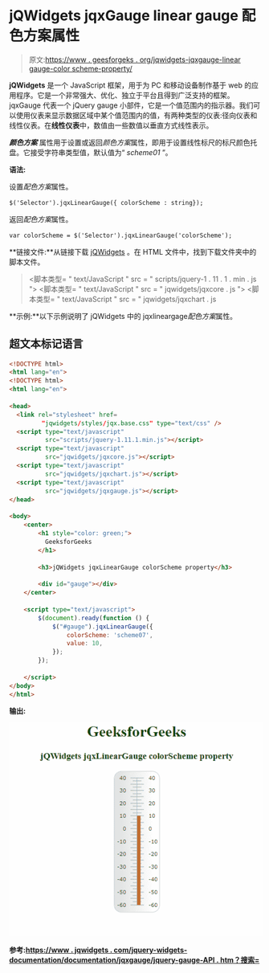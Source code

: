 # jQWidgets jqxGauge linear gauge 配色方案属性

> 原文:[https://www . geesforgeks . org/jqwidgets-jqxgauge-linear gauge-color scheme-property/](https://www.geeksforgeeks.org/jqwidgets-jqxgauge-lineargauge-colorscheme-property/)

**jQWidgets** 是一个 JavaScript 框架，用于为 PC 和移动设备制作基于 web 的应用程序。它是一个非常强大、优化、独立于平台且得到广泛支持的框架。jqxGauge 代表一个 jQuery gauge 小部件，它是一个值范围内的指示器。我们可以使用仪表来显示数据区域中某个值范围内的值，有两种类型的仪表:径向仪表和线性仪表。在**线性仪表**中，数值由一些数值以垂直方式线性表示。

***颜色方案*** 属性用于设置或返回*颜色方案*属性，即用于设置线性标尺的标尺颜色托盘。它接受字符串类型值，默认值为“ *scheme01* ”。

**语法:**

设置*配色方案*属性。

```html
$('Selector').jqxLinearGauge({ colorScheme : string});
```

返回*配色方案*属性。

```html
var colorScheme = $('Selector').jqxLinearGauge('colorScheme');
```

**链接文件:**从链接下载 [jQWidgets](https://www.jqwidgets.com/download/) 。在 HTML 文件中，找到下载文件夹中的脚本文件。

> <link rel="”stylesheet”" href="”jqwidgets/styles/jqx.base.css”" type="”text/css”">
> <脚本类型= " text/JavaScript " src = " scripts/jquery-1 . 11 . 1 . min . js "></脚本类型>
> <脚本类型= " text/JavaScript " src = " jqwidgets/jqxcore . js "></脚本类型>
> <脚本类型= " text/JavaScript " src = " jqwidgets/jqxchart . js

**示例:**以下示例说明了 jQWidgets 中的 jqxlineargage*配色方案*属性。

## 超文本标记语言

```html
<!DOCTYPE html>
<html lang="en">
<!DOCTYPE html>
<html lang="en">

<head>
  <link rel="stylesheet" href=
         "jqwidgets/styles/jqx.base.css" type="text/css" />
  <script type="text/javascript" 
          src="scripts/jquery-1.11.1.min.js"></script>
  <script type="text/javascript" 
          src="jqwidgets/jqxcore.js"></script>
  <script type="text/javascript" 
          src="jqwidgets/jqxchart.js"></script>
  <script type="text/javascript" 
          src="jqwidgets/jqxgauge.js"></script>
</head>

<body>
    <center>
        <h1 style="color: green;">
          GeeksforGeeks
        </h1>

        <h3>jQWidgets jqxLinearGauge colorScheme property</h3>

        <div id="gauge"></div>
    </center>

    <script type="text/javascript">
        $(document).ready(function () {
            $("#gauge").jqxLinearGauge({
                colorScheme: 'scheme07',
                value: 10,
            });            
        });       

    </script>
</body>
</html>
```

**输出:**

![](img/0bf8c3f4934a14a72b245e62275163dc.png)

**参考:**[**https://www . jqwidgets . com/jquery-widgets-documentation/documentation/jqxgauge/jquery-gauge-API . htm？搜索=**](https://www.jqwidgets.com/jquery-widgets-documentation/documentation/jqxgauge/jquery-gauge-api.htm?search=)